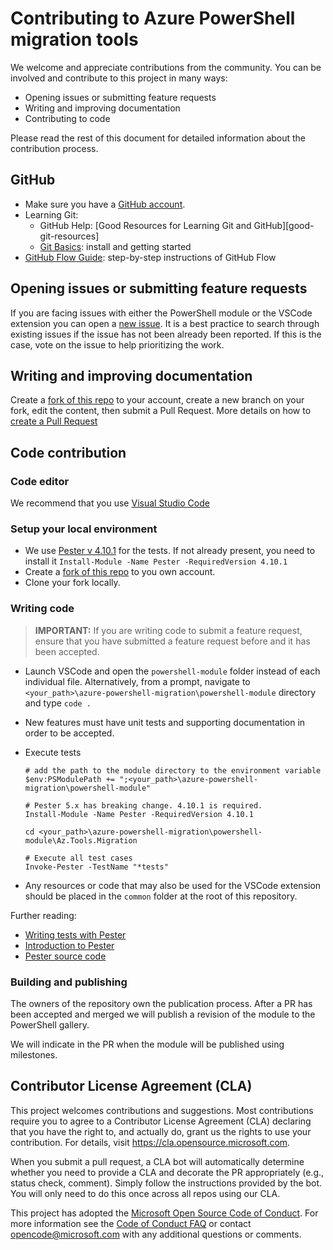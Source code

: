 # Contributing to Azure PowerShell migration tools

We welcome and appreciate contributions from the community.
You can be involved and contribute to this project in many ways:

- Opening issues or submitting feature requests
- Writing and improving documentation
- Contributing to code

Please read the rest of this document for detailed information about the contribution process.

## GitHub

- Make sure you have a [GitHub account](https://github.com/signup/free).
- Learning Git:
  - GitHub Help: [Good Resources for Learning Git and GitHub][good-git-resources]
  - [Git Basics](https://github.com/PowerShell/PowerShell/blob/master/docs/git/basics.md): install and getting started
- [GitHub Flow Guide](https://guides.github.com/introduction/flow/): step-by-step instructions of GitHub Flow

## Opening issues or submitting feature requests

If you are facing issues with either the PowerShell module or the VSCode extension you can open a [new issue](https://github.com/Azure/azure-powershell-migration/issues/new).
It is a best practice to search through existing issues if the issue has not been already been reported. If this is the case, vote on the issue to help prioritizing the work.

## Writing and improving documentation

Create a [fork of this repo][working-with-forks] to your account, create a new branch on your fork, edit the content, then submit a Pull Request.
More details on how to [create a Pull Request](https://docs.github.com/en/github/collaborating-with-issues-and-pull-requests/creating-a-pull-request)

## Code contribution

### Code editor

We recommend that you use [Visual Studio Code](https://docs.microsoft.com/dotnet/core/tutorials/with-visual-studio-code)

### Setup your local environment

- We use [Pester v 4.10.1](https://www.powershellgallery.com/packages/Pester/4.10.1) for the tests. If not already present, you need to install it `Install-Module -Name Pester -RequiredVersion 4.10.1`
- Create a [fork of this repo][working-with-forks] to you own account.
- Clone your fork locally.

### Writing code

> **IMPORTANT:** If you are writing code to submit a feature request, ensure that you have submitted a feature request before and it has been accepted.

- Launch VSCode and open the `powershell-module` folder instead of each individual file.
  Alternatively, from a prompt, navigate to `<your_path>\azure-powershell-migration\powershell-module` directory and type `code .`

- New features must have unit tests and supporting documentation in order to be accepted.
  
- Execute tests 
  ```
  # add the path to the module directory to the environment variable
  $env:PSModulePath += ";<your_path>\azure-powershell-migration\powershell-module"

  # Pester 5.x has breaking change. 4.10.1 is required.
  Install-Module -Name Pester -RequiredVersion 4.10.1

  cd <your_path>\azure-powershell-migration\powershell-module\Az.Tools.Migration

  # Execute all test cases
  Invoke-Pester -TestName "*tests"
  ```

- Any resources or code that may also be used for the VSCode extension should be placed in the `common` folder at the root of this repository.

Further reading:

- [Writing tests with Pester](https://pester.dev/docs/quick-start#creating-a-pester-test)
- [Introduction to Pester](https://dev.to/omiossec/unit-testing-in-powershell-introduction-to-pester-1de7)
- [Pester source code](https://github.com/pester/Pester/tree/4.10.1)

### Building and publishing

The owners of the repository own the publication process.
After a PR has been accepted and merged we will publish a revision of the module to the PowerShell gallery.

We will indicate in the PR when the module will be published using milestones.

## Contributor License Agreement (CLA)

This project welcomes contributions and suggestions.  Most contributions require you to agree to a
Contributor License Agreement (CLA) declaring that you have the right to, and actually do, grant us
the rights to use your contribution. For details, visit https://cla.opensource.microsoft.com.

When you submit a pull request, a CLA bot will automatically determine whether you need to provide
a CLA and decorate the PR appropriately (e.g., status check, comment). Simply follow the instructions
provided by the bot. You will only need to do this once across all repos using our CLA.

This project has adopted the [Microsoft Open Source Code of Conduct](https://opensource.microsoft.com/codeofconduct/).
For more information see the [Code of Conduct FAQ](https://opensource.microsoft.com/codeofconduct/faq/) or
contact [opencode@microsoft.com](mailto:opencode@microsoft.com) with any additional questions or comments.

[working-with-forks]: (https://docs.github.com/en/github/collaborating-with-issues-and-pull-requests/working-with-forks)